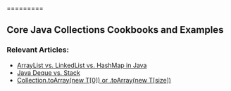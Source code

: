 =========

## Core Java Collections Cookbooks and Examples

### Relevant Articles: 

- [ArrayList vs. LinkedList vs. HashMap in Java](https://www.surya.com/java-arraylist-vs-linkedlist-vs-hashmap)
- [Java Deque vs. Stack](https://www.surya.com/java-deque-vs-stack)
- [Collection.toArray(new T[0]) or .toArray(new T[size])](https://www.surya.com/java-collection-toarray-methods)
